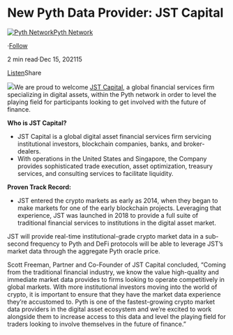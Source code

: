 New Pyth Data Provider: JST Capital
===================================

[![Pyth Network](https://miro.medium.com/v2/resize:fill:88:88/1*rdK3rHcWpkge6BRQRIwBjA.jpeg)](/?source=post_page-----abe29a8bf032--------------------------------)[Pyth Network](/?source=post_page-----abe29a8bf032--------------------------------)

·[Follow](https://medium.com/m/signin?actionUrl=https%3A%2F%2Fmedium.com%2F_%2Fsubscribe%2Fuser%2Ff55fccc0ad62&operation=register&redirect=https%3A%2F%2Fpythnetwork.medium.com%2Fnew-pyth-data-provider-jst-capital-abe29a8bf032&user=Pyth+Network&userId=f55fccc0ad62&source=post_page-f55fccc0ad62----abe29a8bf032---------------------post_header-----------)

2 min read·Dec 15, 202115

[Listen](https://medium.com/m/signin?actionUrl=https%3A%2F%2Fmedium.com%2Fplans%3Fdimension%3Dpost_audio_button%26postId%3Dabe29a8bf032&operation=register&redirect=https%3A%2F%2Fpythnetwork.medium.com%2Fnew-pyth-data-provider-jst-capital-abe29a8bf032&source=-----abe29a8bf032---------------------post_audio_button-----------)Share

![](https://miro.medium.com/v2/resize:fit:1400/1*M366d-r_rW-UjEUvq36P1Q.png)We are proud to welcome [JST Capital](https://www.jstcap.com/), a global financial services firm specializing in digital assets, within the Pyth network in order to level the playing field for participants looking to get involved with the future of finance.

**Who is JST Capital?**

* JST Capital is a global digital asset financial services firm servicing institutional investors, blockchain companies, banks, and broker-dealers.
* With operations in the United States and Singapore, the Company provides sophisticated trade execution, asset optimization, treasury services, and consulting services to facilitate liquidity.

**Proven Track Record:**

* JST entered the crypto markets as early as 2014, when they began to make markets for one of the early blockchain projects. Leveraging that experience, JST was launched in 2018 to provide a full suite of traditional financial services to institutions in the digital asset market.

JST will provide real-time institutional-grade crypto market data in a sub-second frequency to Pyth and DeFi protocols will be able to leverage JST’s market data through the aggregate Pyth oracle price.

Scott Freeman, Partner and Co-Founder of JST Capital concluded, “Coming from the traditional financial industry, we know the value high-quality and immediate market data provides to firms looking to operate competitively in global markets. With more institutional investors moving into the world of crypto, it is important to ensure that they have the market data experience they’re accustomed to. Pyth is one of the fastest-growing crypto market data providers in the digital asset ecosystem and we’re excited to work alongside them to increase access to this data and level the playing field for traders looking to involve themselves in the future of finance.”

